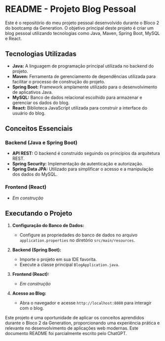 # README - Projeto Blog Pessoal

Este é o repositório do meu projeto pessoal desenvolvido durante o Bloco 2 do bootcamp da Generation. O objetivo principal deste projeto é criar um blog pessoal utilizando tecnologias como Java, Maven, Spring Boot, MySQL e React.

## Tecnologias Utilizadas

- **Java:** A linguagem de programação principal utilizada no backend do projeto.
- **Maven:** Ferramenta de gerenciamento de dependências utilizada para facilitar o processo de construção do projeto.
- **Spring Boot:** Framework amplamente utilizado para o desenvolvimento de aplicativos Java.
- **MySQL:** Banco de dados relacional escolhido para armazenar e gerenciar os dados do blog.
- **React:** Biblioteca JavaScript utilizada para construir a interface do usuário do blog.

## Conceitos Essenciais

### Backend (Java e Spring Boot)

- **API REST:** O backend é construído seguindo os princípios da arquitetura REST.
- **Spring Security:** Implementação de autenticação e autorização.
- **Spring Data JPA:** Utilizado para simplificar o acesso e a manipulação dos dados do MySQL.

### Frontend (React)

- _Em construção_
  
## Executando o Projeto

1. **Configuração do Banco de Dados:**
   - Configure as propriedades do banco de dados no arquivo `application.properties` no diretório `src/main/resources`.

2. **Backend (Spring Boot):**
   - Importe o projeto em sua IDE favorita.
   - Execute a classe principal `BlogApplication.java`.

3. **Frontend (React):**
   - _Em construção_

4. **Acesso ao Blog:**
   - Abra o navegador e acesse `http://localhost:8080` para interagir com o blog.

Este projeto é uma oportunidade de aplicar os conceitos aprendidos durante o Bloco 2 da Generation, proporcionando uma experiência prática e relevante no desenvolvimento de aplicações web modernas. Este documento README foi parcialmente escrito pelo ChatGPT.
